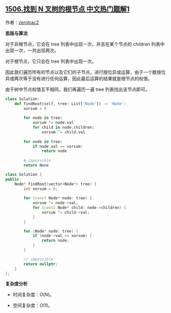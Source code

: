 ## [1506.找到 N 叉树的根节点 中文热门题解1](https://leetcode.cn/problems/find-root-of-n-ary-tree/solutions/100000/li-yong-jie-dian-quan-zhi-hu-bu-xiang-tong-de-xing)

作者：[zerotrac2](https://leetcode.cn/u/zerotrac2)

**思路与算法**

对于非根节点，它会在 tree 列表中出现一次，并且在某个节点的 children 列表中出现一次，一共出现两次。

对于根节点，它只会在 tree 列表中出现一次。

因此我们遍历所有的节点以及它们的子节点，进行按位异或运算，由于一个数按位异或两次等于没有进行任何运算，因此最后运算的结果就是根节点的权值。

由于树中节点权值互不相同，我们再遍历一遍 tree 列表找出该节点即可。

```Python [sol1-Python]
class Solution:
    def findRoot(self, tree: List['Node']) -> 'Node':
        xorsum = 0
        
        for node in tree:
            xorsum ^= node.val
            for child in node.children:
                xorsum ^= child.val
            
        for node in tree:
            if node.val == xorsum:
                return node
        
        # impossible
        return None
```

```C++ [sol1-C++]
class Solution {
public:
    Node* findRoot(vector<Node*> tree) {
        int xorsum = 0;
        
        for (const Node* node: tree) {
            xorsum ^= node->val;
            for (const Node* child: node->children) {
                xorsum ^= child->val;
            }
        }

        for (Node* node: tree) {
            if (node->val == xorsum) {
                return node;
            }
        }

        // impossible
        return nullptr;
    }
};
```

**复杂度分析**

- 时间复杂度：$O(N)$。

- 空间复杂度：$O(1)$。